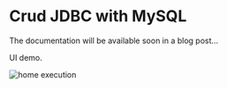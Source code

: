 # Crud JDBC with MySQL

The documentation will be available soon in a blog post...

UI demo.

![home execution](https://user-images.githubusercontent.com/29152631/162826160-da99c275-daab-426e-a3cc-7ccabcf9e3c4.PNG)
